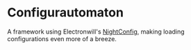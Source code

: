 # Configurautomaton
A framework using Electronwill's [NightConfig](https://github.com/TheElectronWill/night-config), making loading configurations even more of a breeze.
